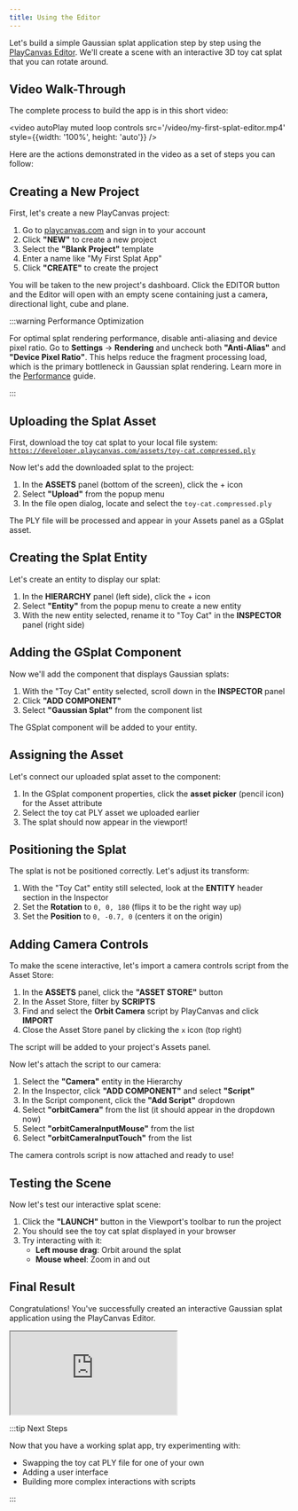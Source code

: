 ```yaml
---
title: Using the Editor
---
```


Let's build a simple Gaussian splat application step by step using the [PlayCanvas Editor](/user-manual/editor). We'll create a scene with an interactive 3D toy cat splat that you can rotate around.

## Video Walk-Through

The complete process to build the app is in this short video:

<video autoPlay muted loop controls src='/video/my-first-splat-editor.mp4' style={{width: '100%', height: 'auto'}} />

Here are the actions demonstrated in the video as a set of steps you can follow:

## Creating a New Project

First, let's create a new PlayCanvas project:

1. Go to [playcanvas.com](https://playcanvas.com) and sign in to your account
2. Click **"NEW"** to create a new project
3. Select the **"Blank Project"** template
4. Enter a name like "My First Splat App"
5. Click **"CREATE"** to create the project

You will be taken to the new project's dashboard. Click the EDITOR button and the Editor will open with an empty scene containing just a camera, directional light, cube and plane.

:::warning Performance Optimization

For optimal splat rendering performance, disable anti-aliasing and device pixel ratio. Go to **Settings** → **Rendering** and uncheck both **"Anti-Alias"** and **"Device Pixel Ratio"**. This helps reduce the fragment processing load, which is the primary bottleneck in Gaussian splat rendering. Learn more in the [Performance](../engine-features/performance.md) guide.

:::

## Uploading the Splat Asset

First, download the toy cat splat to your local file system: [`https://developer.playcanvas.com/assets/toy-cat.compressed.ply`](https://developer.playcanvas.com/assets/toy-cat.compressed.ply)

Now let's add the downloaded splat to the project:

1. In the **ASSETS** panel (bottom of the screen), click the + icon
2. Select **"Upload"** from the popup menu
3. In the file open dialog, locate and select the `toy-cat.compressed.ply`

The PLY file will be processed and appear in your Assets panel as a GSplat asset.

## Creating the Splat Entity

Let's create an entity to display our splat:

1. In the **HIERARCHY** panel (left side), click the + icon
2. Select **"Entity"** from the popup menu to create a new entity
3. With the new entity selected, rename it to "Toy Cat" in the **INSPECTOR** panel (right side)

## Adding the GSplat Component

Now we'll add the component that displays Gaussian splats:

1. With the "Toy Cat" entity selected, scroll down in the **INSPECTOR** panel
2. Click **"ADD COMPONENT"**
3. Select **"Gaussian Splat"** from the component list

The GSplat component will be added to your entity.

## Assigning the Asset

Let's connect our uploaded splat asset to the component:

1. In the GSplat component properties, click the **asset picker** (pencil icon) for the Asset attribute
2. Select the toy cat PLY asset we uploaded earlier
3. The splat should now appear in the viewport!

## Positioning the Splat

The splat is not be positioned correctly. Let's adjust its transform:

1. With the "Toy Cat" entity still selected, look at the **ENTITY** header section in the Inspector
2. Set the **Rotation** to `0, 0, 180` (flips it to be the right way up)
3. Set the **Position** to `0, -0.7, 0` (centers it on the origin)

## Adding Camera Controls

To make the scene interactive, let's import a camera controls script from the Asset Store:

1. In the **ASSETS** panel, click the **"ASSET STORE"** button
2. In the Asset Store, filter by **SCRIPTS**
3. Find and select the **Orbit Camera** script by PlayCanvas and click **IMPORT**
4. Close the Asset Store panel by clicking the `x` icon (top right)

The script will be added to your project's Assets panel.

Now let's attach the script to our camera:

1. Select the **"Camera"** entity in the Hierarchy
2. In the Inspector, click **"ADD COMPONENT"** and select **"Script"**
3. In the Script component, click the **"Add Script"** dropdown
4. Select **"orbitCamera"** from the list (it should appear in the dropdown now)
5. Select **"orbitCameraInputMouse"** from the list
6. Select **"orbitCameraInputTouch"** from the list

The camera controls script is now attached and ready to use!

## Testing the Scene

Now let's test our interactive splat scene:

1. Click the **"LAUNCH"** button in the Viewport's toolbar to run the project
2. You should see the toy cat splat displayed in your browser
3. Try interacting with it:
   - **Left mouse drag**: Orbit around the splat
   - **Mouse wheel**: Zoom in and out

## Final Result

Congratulations! You've successfully created an interactive Gaussian splat application using the PlayCanvas Editor.

<div className="iframe-container">
    <iframe src="https://playcanv.as/e/p/N0FSHHVn/" title="My First Splat" allow="camera; microphone; xr-spatial-tracking; fullscreen" allowfullscreen></iframe>
</div>

:::tip Next Steps

Now that you have a working splat app, try experimenting with:

- Swapping the toy cat PLY file for one of your own
- Adding a user interface
- Building more complex interactions with scripts

:::
